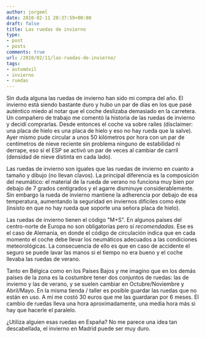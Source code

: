 ```yaml
---
author: jorgeml
date: 2010-02-11 20:37:59+00:00
draft: false
title: Las ruedas de invierno
type: 
- post
- posts
comments: true
url: /2010/02/11/las-ruedas-de-invierno/
tags:
- automóvil
- invierno
- ruedas
---
```


Sin duda alguna las ruedas de invierno han sido mi compra del año. El invierno está siendo bastante duro y hubo un par de días en los que pasé auténtico miedo al notar que el coche deslizaba demasiado en la carretera. Un compañero de trabajo me comentó la historia de las ruedas de invierno y decidí comprarlas. Desde entonces el coche va sobre raíles (disclaimer: una placa de hielo es una placa de hielo y eso no hay rueda que la salve). Ayer mismo pude circular a unos 50 kilómetros por hora con un par de centímetros de nieve reciente sin problema ninguno de estabilidad ni derrape, eso sí el ESP se activó un par de veces al cambiar de carril (densidad de nieve distinta en cada lado).

Las ruedas de invierno son iguales que las ruedas de invierno en cuanto a tamaño y dibujo (no llevan clavos). La principal diferencia es la composición del neumático: el material de la rueda de verano no funciona muy bien por debajo de 7 grados centígrados y el agarre disminuye considerablemente. Sin embargo la rueda de invierno mantiene la adherencia por debajo de esa temperatura, aumentando la seguridad en inviernos difíciles como éste (insisto en que no hay rueda que soporte una señora placa de hielo).

Las ruedas de invierno tienen el código "M+S". En algunos países del centro-norte de Europa no son obligatorias pero sí _recomendadas_. Ese es el caso de Alemania, en donde el código de circulación indica que en cada momento el coche debe llevar los neumáticos adecuados a las condiciones meteorológicas. La consecuencia de ello es que en caso de accidente el seguro se puede lavar las manos si el tiempo no era bueno y el coche llevaba las ruedas de verano.

Tanto en Bélgica como en los Países Bajos y me imagino que en los demás países de la zona es la costumbre tener dos conjuntos de ruedas: las de invierno y las de verano, y se suelen cambiar en Octubre/Noviembre y Abril/Mayo. En la misma tienda / taller es posible guardar las ruedas que no están en uso. A mí me costó 30 euros que me las guardaran por 6 meses. El cambio de ruedas lleva una hora aproximadamente, una media hora más si hay que hacerle el paralelo.

¿Utiliza alguien esas ruedas en España? No me parece una idea tan descabellada, el invierno en Madrid puede ser muy duro.
